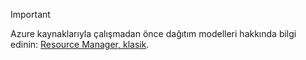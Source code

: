 > [!IMPORTANT]
> Azure kaynaklarıyla çalışmadan önce dağıtım modelleri hakkında bilgi edinin: [Resource Manager, klasik](../articles/azure-resource-manager/resource-manager-deployment-model.md).
